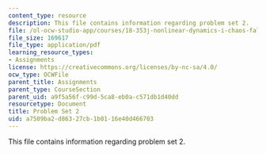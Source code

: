 ```yaml
---
content_type: resource
description: This file contains information regarding problem set 2.
file: /ol-ocw-studio-app/courses/18-353j-nonlinear-dynamics-i-chaos-fall-2012/a7509ba2d86327cb1b0116e40d466703_MIT18_353JF12_pset2.pdf
file_size: 169617
file_type: application/pdf
learning_resource_types:
- Assignments
license: https://creativecommons.org/licenses/by-nc-sa/4.0/
ocw_type: OCWFile
parent_title: Assignments
parent_type: CourseSection
parent_uid: a9f5a56f-c99d-5ca8-eb0a-c571db1d40dd
resourcetype: Document
title: Problem Set 2
uid: a7509ba2-d863-27cb-1b01-16e40d466703
---
```

This file contains information regarding problem set 2.